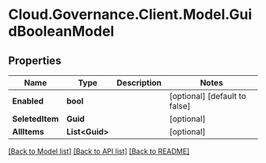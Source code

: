 # Cloud.Governance.Client.Model.GuidBooleanModel
## Properties

Name | Type | Description | Notes
------------ | ------------- | ------------- | -------------
**Enabled** | **bool** |  | [optional] [default to false]
**SeletedItem** | **Guid** |  | [optional] 
**AllItems** | **List&lt;Guid&gt;** |  | [optional] 

[[Back to Model list]](../README.md#documentation-for-models) [[Back to API list]](../README.md#documentation-for-api-endpoints) [[Back to README]](../README.md)

